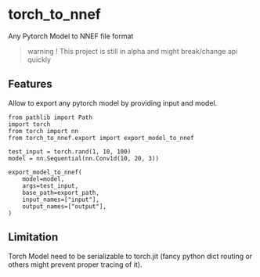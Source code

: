 # torch_to_nnef

Any Pytorch Model to NNEF file format

> warning ! This project is still in alpha and might break/change api quickly

## Features

Allow to export any pytorch model by providing input and model.
```python3
from pathlib import Path
import torch
from torch import nn
from torch_to_nnef.export import export_model_to_nnef

test_input = torch.rand(1, 10, 100)
model = nn.Sequential(nn.Conv1d(10, 20, 3))

export_model_to_nnef(
    model=model,
    args=test_input,
    base_path=export_path,
    input_names=["input"],
    output_names=["output"],
)
```

## Limitation

Torch Model need to be serializable to torch.jit (fancy python dict routing
or others might prevent proper tracing of it).
